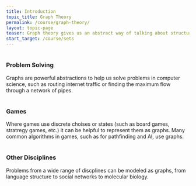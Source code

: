 ```yaml
---
title: Introduction
topic_title: Graph Theory
permalink: /course/graph-theory/
layout: topic-page
teaser: Graph theory gives us an abstract way of talking about structures as nodes connected by edges, like cities connected by roads. This simple idea is surprisingly useful.
start_target: /course/sets
---
```


<div class="col-sm-4">
    <h1 class="text-center"><i class="fa fa-question" aria-hidden="true"></i></h1>
    <h3 class="text-center">Problem Solving</h3>
    <p>Graphs are powerful abstractions to help us solve problems in computer science, such as routing internet traffic or finding the maximum flow through a network of pipes.</p>
</div>

<div class="col-sm-4">
    <h1 class="text-center"><i class="fa fa-trophy" aria-hidden="true"></i></h1>
    <h3 class="text-center">Games</h3>
    <p>Where games use discrete choises or states (such as board games, stratregy games, etc.) it can be helpful to represent them as graphs. Many common algorithms in games, such as for pathfinding and AI, use graphs.</p>
</div>

<div class="col-sm-4">
    <h1 class="text-center"><i class="fa fa-flask" aria-hidden="true"></i></h1>
    <h3 class="text-center">Other Disciplines</h3>
    <p>Problems from a wide range of discplines can be modeled as graphs, from language structure to social networks to molecular biology.</p>
</div>